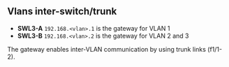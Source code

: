 ## Vlans inter-switch/trunk

 - **SWL3-A** `192.168.<vlan>.1` is the gateway for VLAN 1
 - **SWL3-B** `192.168.<vlan>.2` is the gateway for VLAN 2 and 3

The gateway enables inter-VLAN communication by using trunk links (f1/1-2).

